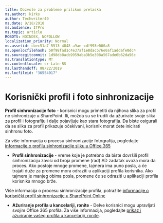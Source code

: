 ```yaml
---
title: Dozvole za probleme prilikom prelaska
ms.author: kirks
author: Techwriter40
ms.date: 9/18/2018
ms.audience: ITPro
ms.topic: article
ROBOTS: NOINDEX, NOFOLLOW
localization_priority: Normal
ms.assetid: cbec51a7-5513-4848-a9ae-cdf993e000a8
ms.openlocfilehash: 50f98fad1c4e37af1e8dacb76e0af1addafe0dc4
ms.sourcegitcommit: 1d98db8acb9959aba3b5e308a567ade6b62da56c
ms.translationtype: MT
ms.contentlocale: sr-Latn-RS
ms.lasthandoff: 08/22/2019
ms.locfileid: "36554917"
---
```

# <a name="user-profile-and-photo-synchronization"></a>Korisnički profil i foto sinhronizacije

 **Profil sinhronizacije foto** - korisnici mogu primetiti da njihova slika za profil ne sinhronizuje u SharePoint. Ili, možda su se trudili da ažurirate svoje slika za profil i fotografiju i dalje pojavljuje kao stara fotografija. Da biste osigurali da se slika za profil prikazuje očekivani, korisnik morat ćete inicirati sinhronu foto. 
  
Za više informacija o procesu sinhronizacije fotografija, pogledajte [informacije o profilu sinhronizacije sliku u Office 365](https://go.microsoft.com/fwlink/?linkid=2022634)
  
- **Profil sinhronizacije** - vreme koje je potrebno da biste dovršili profil sinhronizaciju zavisi od broja promene (rad) AD zadatak uvoza mora da proces. Ako postoje mnoge promene, tajmera ima puno posla, a će trajati duže za promene mora odraziti u aplikaciji profila korisnika. Ako tajmera je manjeg obima posla, promene će se odraziti u aplikaciji profila korisnika mnogo brže. 
  
Više informacija o procesu sinhronizacije profila, potražite [informacije o korisnički profil sinhronizacije u SharePoint Online](https://go.microsoft.com/fwlink/?linkid=2022639)
    
- **Ažuriranje profila u kancelariji, ronite** - Delve korisnici mogu upravljati svojim Office 365 profila. Za više informacija, pogledajte [prikaz i ažuriranje vašeg profila u kancelariji, ronite](https://support.office.com/article/View-and-update-your-profile-in-Office-Delve-4e84343b-eedf-45a1-aeb9-8627ccca14ba).
    

